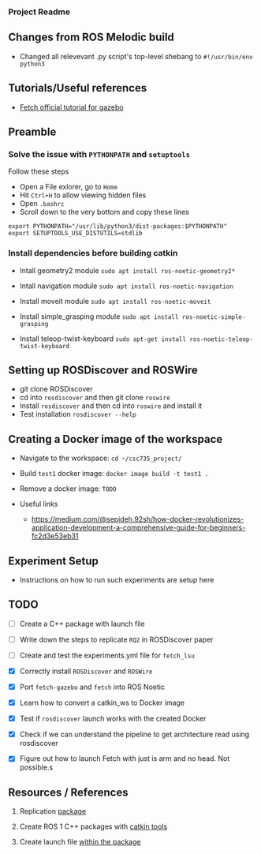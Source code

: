 ### Project Readme

## Changes from ROS Melodic build
* Changed all relevevant .py script's top-level shebang to ```#!/usr/bin/env python3```

## Tutorials/Useful references
* [Fetch official tutorial for gazebo](https://docs.fetchrobotics.com/gazebo.html)

## Preamble

### Solve the issue with ```PYTHONPATH``` and ```setuptools ```

Follow these steps
* Open a File exlorer, go to ```Home```
* Hit ```Ctrl+H``` to allow viewing hidden files
* Open ```.bashrc```
* Scroll down to the very bottom and copy these lines
```
export PYTHONPATH="/usr/lib/python3/dist-packages:$PYTHONPATH"
export SETUPTOOLS_USE_DISTUTILS=stdlib
```

### Install dependencies before building catkin

* Intall geometry2 module ```sudo apt install ros-noetic-geometry2*```

* Intall navigation module ```sudo apt install ros-noetic-navigation```

* Install moveit module ```sudo apt install ros-noetic-moveit```

* Install simple_grasping module ```sudo apt install ros-noetic-simple-grasping```

* Install teleop-twist-keyboard ```sudo apt-get install ros-noetic-teleop-twist-keyboard```

## Setting up ROSDiscover and ROSWire
* git clone ROSDiscover
* cd into ```rosdiscover``` and then git clone ```roswire```
* Install ```rosdiscover``` and then cd into ```roswire``` and install it
* Test installation ```rosdiscover --help```

## Creating a Docker image of the workspace
* Navigate to the workspace: ```cd ~/csc735_project/```
* Build ```test1``` docker image: ```docker image build -t test1 .```

* Remove a docker image: ```TODO```



* Useful links
    - https://medium.com/@sepideh.92sh/how-docker-revolutionizes-application-development-a-comprehensive-guide-for-beginners-fc2d3e53eb31


## Experiment Setup
* Instructions on how to run such experiments are setup here

## TODO

- [ ] Create a C++ package with launch file

- [ ] Write down the steps to replicate ```RQ2``` in ROSDiscover paper

- [ ] Create and test the experiments.yml file for ```fetch_lsu```

- [x] Correctly install ```ROSDiscover``` and ```ROSWire```

- [x] Port ```fetch-gazebo``` and ```fetch``` into ROS Noetic

- [x] Learn how to convert a catkin_ws to Docker image

- [x] Test if ```rosdiscover``` launch works with the created Docker

- [x] Check if we can understand the pipeline to get architecture read using rosdiscover

- [x] Figure out how to launch Fetch with just is arm and no head. Not possible.s


## Resources / References
1. Replication [package](https://zenodo.org/records/5834633)

2. Create ROS 1 C++ packages with [catkin tools](https://catkin-tools.readthedocs.io/en/latest/quick_start.html)

3. Create launch file [within the package](https://automaticaddison.com/how-to-create-a-launch-file-in-ros-noetic/) 